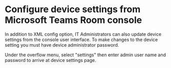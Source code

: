 # Configure device settings from Microsoft Teams Room console
In addition to XML config option, IT Administrators can also update device settings from the console user interface. To make changes to the device setting you must have device administrator password. 

Under the overflow menu, select "settings" then enter admin user name and password to arrive at device settings page. 

<Add device settings image here> 
